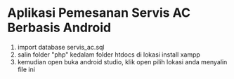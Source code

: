 # Aplikasi Pemesanan Servis AC Berbasis Android

1. import database servis_ac.sql
2. salin folder "php" kedalam folder htdocs di lokasi install xampp
3. kemudian open buka android studio, klik open pilih lokasi anda menyalin file ini
